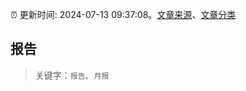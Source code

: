 :alarm_clock: 更新时间: 2024-07-13 09:37:08。[文章来源](/README.md)、[文章分类](/TAGS.md)

## 报告


> 关键字：`报告`、`月报`



